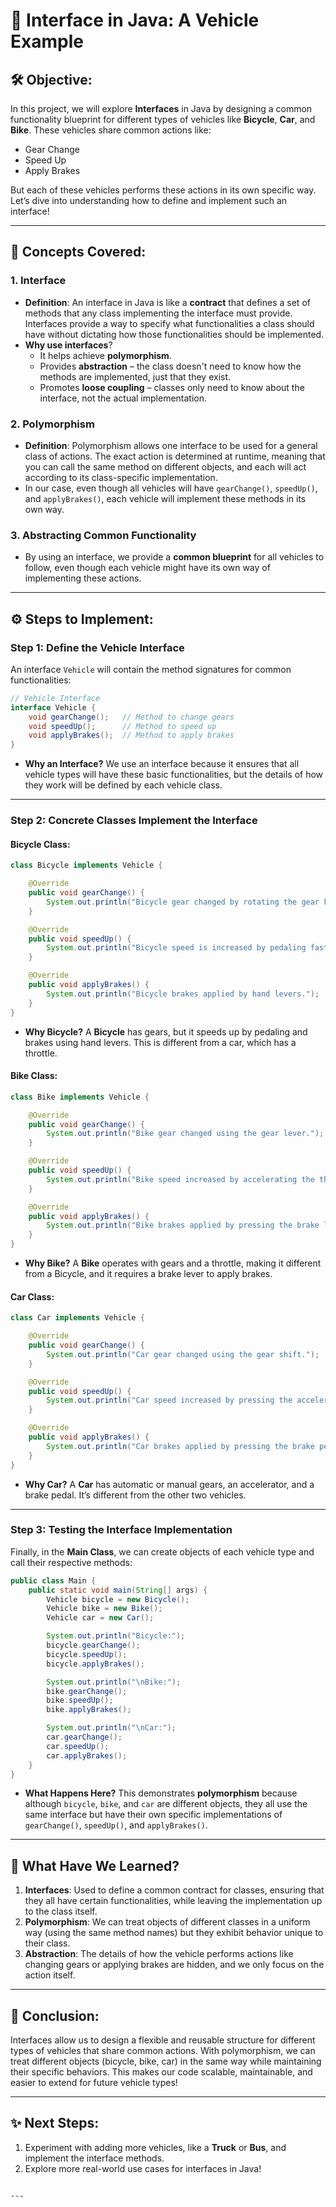 # 🚗 **Interface in Java: A Vehicle Example**

## 🛠️ **Objective**:
In this project, we will explore **Interfaces** in Java by designing a common functionality blueprint for different types of vehicles like **Bicycle**, **Car**, and **Bike**. These vehicles share common actions like:
- Gear Change
- Speed Up
- Apply Brakes

But each of these vehicles performs these actions in its own specific way. Let’s dive into understanding how to define and implement such an interface!

---

## 🏁 **Concepts Covered**:
### 1. **Interface** 
   - **Definition**: An interface in Java is like a **contract** that defines a set of methods that any class implementing the interface must provide. Interfaces provide a way to specify what functionalities a class should have without dictating how those functionalities should be implemented.
   - **Why use interfaces**?  
     - It helps achieve **polymorphism**.
     - Provides **abstraction** – the class doesn't need to know how the methods are implemented, just that they exist.
     - Promotes **loose coupling** – classes only need to know about the interface, not the actual implementation.

### 2. **Polymorphism** 
   - **Definition**: Polymorphism allows one interface to be used for a general class of actions. The exact action is determined at runtime, meaning that you can call the same method on different objects, and each will act according to its class-specific implementation.
   - In our case, even though all vehicles will have `gearChange()`, `speedUp()`, and `applyBrakes()`, each vehicle will implement these methods in its own way.

### 3. **Abstracting Common Functionality** 
   - By using an interface, we provide a **common blueprint** for all vehicles to follow, even though each vehicle might have its own way of implementing these actions.

---

## ⚙️ **Steps to Implement**:

### Step 1: **Define the Vehicle Interface**

An interface `Vehicle` will contain the method signatures for common functionalities:

```java
// Vehicle Interface
interface Vehicle {
    void gearChange();   // Method to change gears
    void speedUp();      // Method to speed up
    void applyBrakes();  // Method to apply brakes
}
```

- **Why an Interface?** We use an interface because it ensures that all vehicle types will have these basic functionalities, but the details of how they work will be defined by each vehicle class.

---

### Step 2: **Concrete Classes Implement the Interface**

#### **Bicycle Class**:

```java
class Bicycle implements Vehicle {

    @Override
    public void gearChange() {
        System.out.println("Bicycle gear changed by rotating the gear knob.");
    }

    @Override
    public void speedUp() {
        System.out.println("Bicycle speed is increased by pedaling faster.");
    }

    @Override
    public void applyBrakes() {
        System.out.println("Bicycle brakes applied by hand levers.");
    }
}
```

- **Why Bicycle?** A **Bicycle** has gears, but it speeds up by pedaling and brakes using hand levers. This is different from a car, which has a throttle.

#### **Bike Class**:

```java
class Bike implements Vehicle {

    @Override
    public void gearChange() {
        System.out.println("Bike gear changed using the gear lever.");
    }

    @Override
    public void speedUp() {
        System.out.println("Bike speed increased by accelerating the throttle.");
    }

    @Override
    public void applyBrakes() {
        System.out.println("Bike brakes applied by pressing the brake lever.");
    }
}
```

- **Why Bike?** A **Bike** operates with gears and a throttle, making it different from a Bicycle, and it requires a brake lever to apply brakes.

#### **Car Class**:

```java
class Car implements Vehicle {

    @Override
    public void gearChange() {
        System.out.println("Car gear changed using the gear shift.");
    }

    @Override
    public void speedUp() {
        System.out.println("Car speed increased by pressing the accelerator.");
    }

    @Override
    public void applyBrakes() {
        System.out.println("Car brakes applied by pressing the brake pedal.");
    }
}
```

- **Why Car?** A **Car** has automatic or manual gears, an accelerator, and a brake pedal. It’s different from the other two vehicles.

---

### Step 3: **Testing the Interface Implementation**

Finally, in the **Main Class**, we can create objects of each vehicle type and call their respective methods:

```java
public class Main {
    public static void main(String[] args) {
        Vehicle bicycle = new Bicycle();
        Vehicle bike = new Bike();
        Vehicle car = new Car();

        System.out.println("Bicycle:");
        bicycle.gearChange();
        bicycle.speedUp();
        bicycle.applyBrakes();

        System.out.println("\nBike:");
        bike.gearChange();
        bike.speedUp();
        bike.applyBrakes();

        System.out.println("\nCar:");
        car.gearChange();
        car.speedUp();
        car.applyBrakes();
    }
}
```

- **What Happens Here?** This demonstrates **polymorphism** because although `bicycle`, `bike`, and `car` are different objects, they all use the same interface but have their own specific implementations of `gearChange()`, `speedUp()`, and `applyBrakes()`.

---

## 🧠 **What Have We Learned?**

1. **Interfaces**: Used to define a common contract for classes, ensuring that they all have certain functionalities, while leaving the implementation up to the class itself.
2. **Polymorphism**: We can treat objects of different classes in a uniform way (using the same method names) but they exhibit behavior unique to their class.
3. **Abstraction**: The details of how the vehicle performs actions like changing gears or applying brakes are hidden, and we only focus on the action itself.

---

## 🎉 **Conclusion:**
Interfaces allow us to design a flexible and reusable structure for different types of vehicles that share common actions. With polymorphism, we can treat different objects (bicycle, bike, car) in the same way while maintaining their specific behaviors. This makes our code scalable, maintainable, and easier to extend for future vehicle types!

---

## ✨ **Next Steps**:

1. Experiment with adding more vehicles, like a **Truck** or **Bus**, and implement the interface methods.
2. Explore more real-world use cases for interfaces in Java!
```

---

